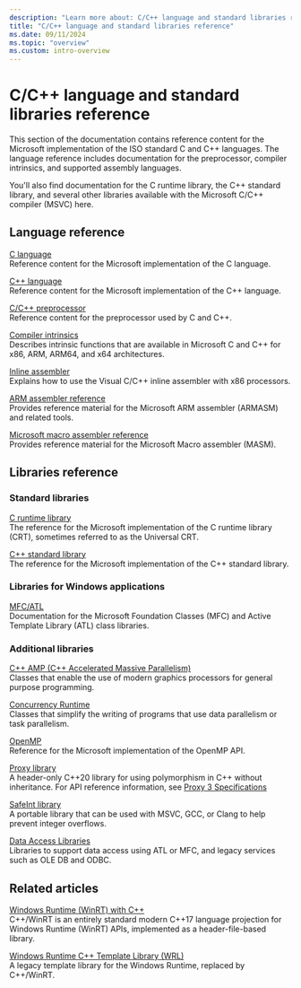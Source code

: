 ```yaml
---
description: "Learn more about: C/C++ language and standard libraries reference"
title: "C/C++ language and standard libraries reference"
ms.date: 09/11/2024
ms.topic: "overview"
ms.custom: intro-overview
---
```

# C/C++ language and standard libraries reference

This section of the documentation contains reference content for the Microsoft implementation of the ISO standard C and C++ languages. The language reference includes documentation for the preprocessor, compiler intrinsics, and supported assembly languages.

You'll also find documentation for the C runtime library, the C++ standard library, and several other libraries available with the Microsoft C/C++ compiler (MSVC) here.

## Language reference

[C language](../c-language/c-language-reference.md)\
Reference content for the Microsoft implementation of the C language.

[C++ language](cpp-language-reference.md)\
Reference content for the Microsoft implementation of the C++ language.

[C/C++ preprocessor](../preprocessor/c-cpp-preprocessor-reference.md)\
Reference content for the preprocessor used by C and C++.

[Compiler intrinsics](../intrinsics/compiler-intrinsics.md)\
Describes intrinsic functions that are available in Microsoft C and C++ for x86, ARM, ARM64, and x64 architectures.

[Inline assembler](../assembler/inline/inline-assembler.md)\
Explains how to use the Visual C/C++ inline assembler with x86 processors.

[ARM assembler reference](../assembler/arm/arm-assembler-reference.md)\
Provides reference material for the Microsoft ARM assembler (ARMASM) and related tools.

[Microsoft macro assembler reference](../assembler/masm/microsoft-macro-assembler-reference.md)\
Provides reference material for the Microsoft Macro assembler (MASM).

## Libraries reference

### Standard libraries

[C runtime library](../c-runtime-library/c-run-time-library-reference.md)\
The reference for the Microsoft implementation of the C runtime library (CRT), sometimes referred to as the Universal CRT.

[C++ standard library](../standard-library/cpp-standard-library-reference.md)\
The reference for the Microsoft implementation of the C++ standard library.

### Libraries for Windows applications

[MFC/ATL](../mfc/mfc-and-atl.md)\
Documentation for the Microsoft Foundation Classes (MFC) and Active Template Library (ATL) class libraries.

### Additional libraries

[C++ AMP (C++ Accelerated Massive Parallelism)](../parallel/amp/cpp-amp-cpp-accelerated-massive-parallelism.md)\
Classes that enable the use of modern graphics processors for general purpose programming.

[Concurrency Runtime](../parallel/concrt/concurrency-runtime.md)\
Classes that simplify the writing of programs that use data parallelism or task parallelism.

[OpenMP](../parallel/openmp/openmp-in-visual-cpp.md)\
Reference for the Microsoft implementation of the OpenMP API.

[Proxy library](https://github.com/microsoft/proxy)\
A header-only C++20 library for using polymorphism in C++ without inheritance. For API reference information, see [Proxy 3 Specifications](https://microsoft.github.io/proxy/docs/specifications.html)

[SafeInt library](../safeint/safeint-library.md)\
A portable library that can be used with MSVC, GCC, or Clang to help prevent integer overflows.

[Data Access Libraries](../data/data-access-in-cpp.md)\
Libraries to support data access using ATL or MFC, and legacy services such as OLE DB and ODBC.

## Related articles

[Windows Runtime (WinRT) with C++](/windows/uwp/cpp-and-winrt-apis/index)\
C++/WinRT is an entirely standard modern C++17 language projection for Windows Runtime (WinRT) APIs, implemented as a header-file-based library.

[Windows Runtime C++ Template Library (WRL)](../cppcx/wrl/windows-runtime-cpp-template-library-wrl.md)\
A legacy template library for the Windows Runtime, replaced by C++/WinRT.

